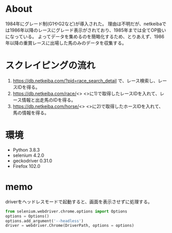 # About
1984年にグレード制(G1やG2など)が導入された。
理由は不明だが、netkeibaでは1986年以降のレースにグレード表示がされており、1985年までは全てOP扱いになっている。
よってデータを集めるのを簡略化するため、とりあえず、1986年以降の重賞レースに出場した馬のみのデータを収集する。


# スクレイピングの流れ
1. https://db.netkeiba.com/?pid=race_search_detail で、レース検索し、レースIDを得る。
2. https://db.netkeiba.com/race/<<raceID>> <<raceID>>に1)で取得したレースIDを入れて、レース情報と出走馬のIDを得る。
3. https://db.netkeiba.com/horse/<<horseID>> <<horseID>>に2)で取得したホースIDを入れて、馬の情報を得る。


# 環境
- Python 3.8.3
- selenium 4.2.0
- geckodriver 0.31.0
- Firefox 102.0


# memo
driverをヘッドレスモードで起動すると、画面を表示させずに処理する。

```python:how2headlessmode.py
from selenium.webdriver.chrome.options import Options
options = Options()
options.add_argument('--headless')
driver = webdriver.Chrome(DriverPath, options = options)
```
